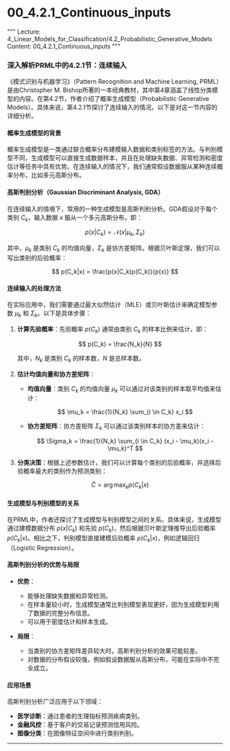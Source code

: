 # 00_4.2.1_Continuous_inputs

"""
Lecture: 4_Linear_Models_for_Classification/4.2_Probabilistic_Generative_Models
Content: 00_4.2.1_Continuous_inputs
"""

### 深入解析PRML中的4.2.1节：连续输入

《模式识别与机器学习》（Pattern Recognition and Machine Learning, PRML）是由Christopher M. Bishop所著的一本经典教材，其中第4章涵盖了线性分类模型的内容。在第4.2节，作者介绍了概率生成模型（Probabilistic Generative Models）。具体来说，第4.2.1节探讨了连续输入的情况。以下是对这一节内容的详细分析。

#### 概率生成模型的背景

概率生成模型是一类通过联合概率分布建模输入数据和类别标签的方法。与判别模型不同，生成模型可以直接生成数据样本，并且在处理缺失数据、异常检测和密度估计等任务中具有优势。在连续输入的情况下，我们通常假设数据服从某种连续概率分布，比如多元高斯分布。

#### 高斯判别分析（Gaussian Discriminant Analysis, GDA）

在连续输入的情境下，常用的一种生成模型是高斯判别分析。GDA假设对于每个类别 $C_k$，输入数据 $x$ 服从一个多元高斯分布，即：

$$ p(x|C_k) = \mathcal{N}(x|\mu_k, \Sigma_k) $$

其中，$\mu_k$ 是类别 $C_k$ 的均值向量，$\Sigma_k$ 是协方差矩阵。根据贝叶斯定理，我们可以写出类别的后验概率：

$$ p(C_k|x) = \frac{p(x|C_k)p(C_k)}{p(x)} $$

#### 连续输入的处理方法

在实际应用中，我们需要通过最大似然估计（MLE）或贝叶斯估计来确定模型参数 $\mu_k$ 和 $\Sigma_k$。以下是具体步骤：

1. **计算先验概率**：先验概率 $p(C_k)$ 通常由类别 $C_k$ 的样本比例来估计，即：

   $$ p(C_k) = \frac{N_k}{N} $$

   其中，$N_k$ 是类别 $C_k$ 的样本数，$N$ 是总样本数。

2. **估计均值向量和协方差矩阵**：
   - **均值向量**：类别 $C_k$ 的均值向量 $\mu_k$ 可以通过对该类别的样本取平均值来估计：
   
     $$ \mu_k = \frac{1}{N_k} \sum_{i \in C_k} x_i $$
   
   - **协方差矩阵**：协方差矩阵 $\Sigma_k$ 可以通过该类别样本的协方差来估计：
   
     $$ \Sigma_k = \frac{1}{N_k} \sum_{i \in C_k} (x_i - \mu_k)(x_i - \mu_k)^T $$

3. **分类决策**：根据上述参数估计，我们可以计算每个类别的后验概率，并选择后验概率最大的类别作为预测类别：

   $$ \hat{C} = \arg\max_{k} p(C_k|x) $$

#### 生成模型与判别模型的关系

在PRML中，作者还探讨了生成模型与判别模型之间的关系。具体来说，生成模型通过建模数据分布 $p(x|C_k)$ 和先验 $p(C_k)$，然后根据贝叶斯定理推导出后验概率 $p(C_k|x)$。相比之下，判别模型直接建模后验概率 $p(C_k|x)$，例如逻辑回归（Logistic Regression）。

#### 高斯判别分析的优势与局限

- **优势**：
  - 能够处理缺失数据和异常检测。
  - 在样本量较小时，生成模型通常比判别模型表现更好，因为生成模型利用了数据的完整分布信息。
  - 可以用于密度估计和样本生成。

- **局限**：
  - 当类别的协方差矩阵差异较大时，高斯判别分析的效果可能较差。
  - 对数据的分布假设较强，例如假设数据服从高斯分布，可能在实际中不完全成立。

#### 应用场景

高斯判别分析广泛应用于以下领域：
- **医学诊断**：通过患者的生理指标预测疾病类别。
- **金融风控**：基于客户的交易记录预测信用风险。
- **图像分类**：在图像特征空间中进行类别判别。

---